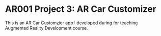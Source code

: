 # AR001 Project 3: AR Car Customizer
This is an AR Car Customzier app I developed during for teaching Augmented Reality Development course.